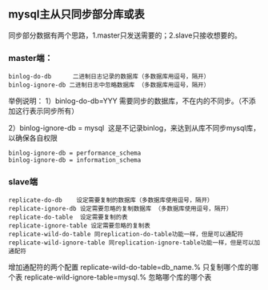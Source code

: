 mysql主从只同步部分库或表
---
同步部分数据有两个思路，1.master只发送需要的；2.slave只接收想要的。

### master端：
```mysql
binlog-do-db      二进制日志记录的数据库（多数据库用逗号，隔开）
binlog-ignore-db 二进制日志中忽略数据库 （多数据库用逗号，隔开）
```

举例说明：
1）binlog-do-db=YYY 需要同步的数据库，不在内的不同步。（不添加这行表示同步所有）

2）binlog-ignore-db = mysql  这是不记录binlog，来达到从库不同步mysql库，以确保各自权限
```mysql
binlog-ignore-db = performance_schema
binlog-ignore-db = information_schema
```

### slave端
```mysql
replicate-do-db    设定需要复制的数据库（多数据库使用逗号，隔开）
replicate-ignore-db 设定需要忽略的复制数据库 （多数据库使用逗号，隔开）
replicate-do-table  设定需要复制的表
replicate-ignore-table 设定需要忽略的复制表 
replicate-wild-do-table 同replication-do-table功能一样，但是可以通配符
replicate-wild-ignore-table 同replication-ignore-table功能一样，但是可以加通配符
```
增加通配符的两个配置
replicate-wild-do-table=db_name.%   只复制哪个库的哪个表
replicate-wild-ignore-table=mysql.%   忽略哪个库的哪个表